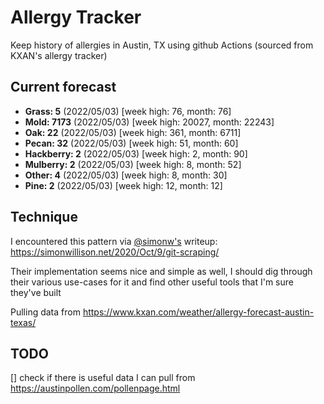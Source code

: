 # Allergy Tracker

Keep history of allergies in Austin, TX using github Actions (sourced from KXAN's allergy tracker)

## Current forecast
<!-- INJECT FORECAST -->
- **Grass: 5** (2022/05/03)  [week high: 76, month: 76]
- **Mold: 7173** (2022/05/03)  [week high: 20027, month: 22243]
- **Oak: 22** (2022/05/03)  [week high: 361, month: 6711]
- **Pecan: 32** (2022/05/03)  [week high: 51, month: 60]
- **Hackberry: 2** (2022/05/03)  [week high: 2, month: 90]
- **Mulberry: 2** (2022/05/03)  [week high: 8, month: 52]
- **Other: 4** (2022/05/03)  [week high: 8, month: 30]
- **Pine: 2** (2022/05/03)  [week high: 12, month: 12]
<!-- END INJECT FORECAST -->

## Technique

I encountered this pattern via [@simonw's](https://github.com/simonw) writeup: https://simonwillison.net/2020/Oct/9/git-scraping/

Their implementation seems nice and simple as well, I should dig through their various use-cases for it and find other useful tools that I'm sure they've built

Pulling data from https://www.kxan.com/weather/allergy-forecast-austin-texas/

## TODO

[] check if there is useful data I can pull from https://austinpollen.com/pollenpage.html
